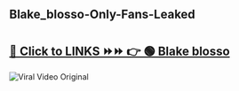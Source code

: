 
 ## Blake_blosso-Only-Fans-Leaked

# <h2><a href="https://clipsfans.com/Blake_blosso&ref=git">🔗 Click to LINKS ⏩⏩ 👉 🟢 Blake blosso </a></h2>

<a href="https://clipsfans.com/Blake_blosso&ref=git" rel="nofollow" data-target="animated-image.originalLink"><img src="https://i.ibb.co.com/xMMVF88/686577567.gif" alt="Viral Video Original" style="max-width: 100%; display: inline-block;" data-target="animated-image.originalImage"></a>
